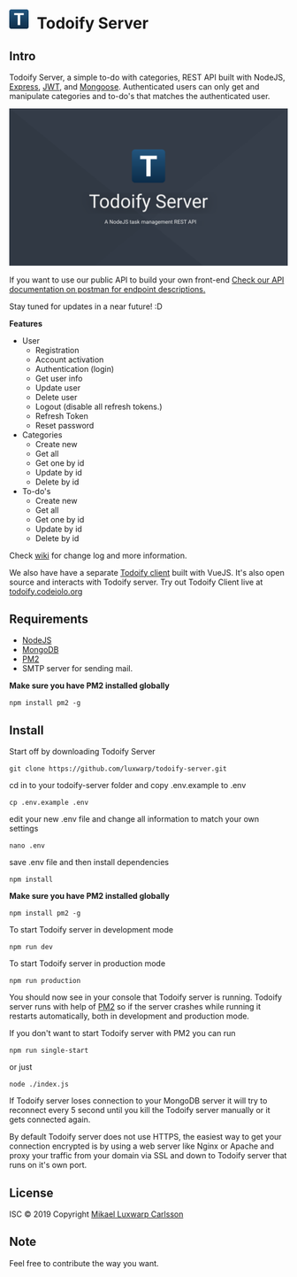 # <img src="graphics/android-chrome-192x192.png" width="35" style="margin-right: 15px;" alt="todoify icon">Todoify Server

## Intro

Todoify Server, a simple to-do with categories, REST API built with NodeJS, [Express](https://github.com/expressjs/express/), [JWT](https://github.com/auth0/node-jsonwebtoken), and [Mongoose](https://github.com/Automattic/mongoose).
Authenticated users can only get and manipulate categories and to-do's that matches the authenticated user.

<a href="./graphics/todoify-server-big-image-1920x1080.png">
  <img src="./graphics/todoify-server-big-image-1920x1080.png" width="700">
</a>

If you want to use our public API to build your own front-end
[Check our API documentation on postman for endpoint descriptions.](https://documenter.getpostman.com/view/1602420/S1Zz6UxQ)

Stay tuned for updates in a near future! :D

**Features**

- User
  - Registration
  - Account activation
  - Authentication (login)
  - Get user info
  - Update user
  - Delete user
  - Logout (disable all refresh tokens.)
  - Refresh Token
  - Reset password
- Categories
  - Create new
  - Get all
  - Get one by id
  - Update by id
  - Delete by id
- To-do's
  - Create new
  - Get all
  - Get one by id
  - Update by id
  - Delete by id

Check [wiki](https://github.com/luxwarp/todoify-server/wiki) for change log and more information.

We also have have a separate [Todoify client](https://github.com/luxwarp/todoify-client) built with VueJS. It's also open source and interacts with Todoify server. Try out Todoify Client live at [todoify.codeiolo.org](https://todoify.codeiolo.org)

## Requirements

- [NodeJS](https://nodejs.org/en/)
- [MongoDB](https://www.mongodb.com/)
- [PM2](http://pm2.keymetrics.io/)
- SMTP server for sending mail.

**Make sure you have PM2 installed globally**

```
npm install pm2 -g
```

## Install

Start off by downloading Todoify Server

```
git clone https://github.com/luxwarp/todoify-server.git
```

cd in to your todoify-server folder and copy .env.example to .env

```
cp .env.example .env
```

edit your new .env file and change all information to match your own settings

```
nano .env
```

save .env file and then install dependencies

```
npm install
```

**Make sure you have PM2 installed globally**

```
npm install pm2 -g
```

To start Todoify server in development mode

```
npm run dev
```

To start Todoify server in production mode

```
npm run production
```

You should now see in your console that Todoify server is running. Todoify server runs with help of [PM2](http://pm2.keymetrics.io/) so if the server crashes while running it restarts automatically, both in development and production mode.

If you don't want to start Todoify server with PM2 you can run

```
npm run single-start
```

or just

```
node ./index.js
```

If Todoify server loses connection to your MongoDB server it will try to reconnect every 5 second until you kill the Todoify server manually or it gets connected again.

By default Todoify server does not use HTTPS, the easiest way to get your connection encrypted is by using a web server like Nginx or Apache and proxy your traffic from your domain via SSL and down to Todoify server that runs on it's own port.

## License

ISC © 2019 Copyright [Mikael Luxwarp Carlsson](https://luxwarp.info)

## Note

Feel free to contribute the way you want.
